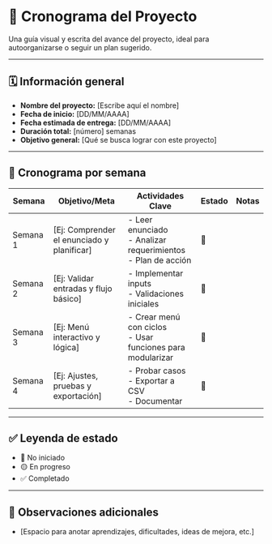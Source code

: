 # 📆 Cronograma del Proyecto

Una guía visual y escrita del avance del proyecto, ideal para autoorganizarse o seguir un plan sugerido.

---

## 🗓 Información general

- **Nombre del proyecto:** [Escribe aquí el nombre]
- **Fecha de inicio:** [DD/MM/AAAA]
- **Fecha estimada de entrega:** [DD/MM/AAAA]
- **Duración total:** [número] semanas
- **Objetivo general:** [Qué se busca lograr con este proyecto]

---

## 📍 Cronograma por semana

| Semana | Objetivo/Meta | Actividades Clave | Estado | Notas |
|--------|----------------|-------------------|--------|-------|
| Semana 1 | [Ej: Comprender el enunciado y planificar] | - Leer enunciado<br>- Analizar requerimientos<br>- Plan de acción | 🔲 |  |
| Semana 2 | [Ej: Validar entradas y flujo básico] | - Implementar inputs<br>- Validaciones iniciales | 🔲 |  |
| Semana 3 | [Ej: Menú interactivo y lógica] | - Crear menú con ciclos<br>- Usar funciones para modularizar | 🔲 |  |
| Semana 4 | [Ej: Ajustes, pruebas y exportación] | - Probar casos<br>- Exportar a CSV<br>- Documentar | 🔲 |  |

---

## ✅ Leyenda de estado

- 🔲 No iniciado  
- 🟡 En progreso  
- ✅ Completado

---

## 📌 Observaciones adicionales

- [Espacio para anotar aprendizajes, dificultades, ideas de mejora, etc.]
